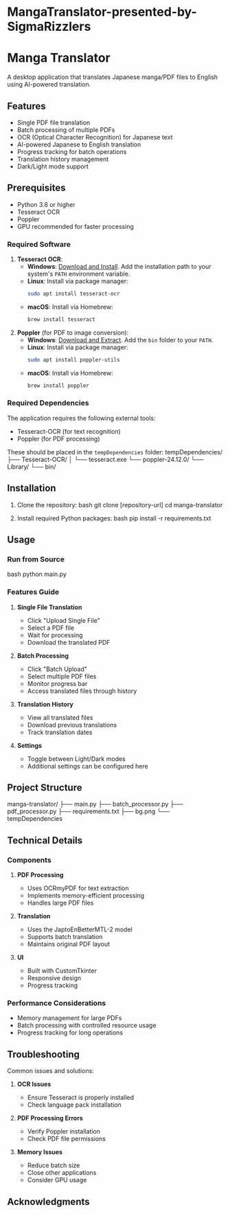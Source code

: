 # MangaTranslator-presented-by-SigmaRizzlers

# Manga Translator

A desktop application that translates Japanese manga/PDF files to English using AI-powered translation.

## Features

- Single PDF file translation
- Batch processing of multiple PDFs
- OCR (Optical Character Recognition) for Japanese text
- AI-powered Japanese to English translation
- Progress tracking for batch operations
- Translation history management
- Dark/Light mode support

## Prerequisites

- Python 3.8 or higher
- Tesseract OCR
- Poppler
- GPU recommended for faster processing

### Required Software

1. **Tesseract OCR**:
   - **Windows**: [Download and Install](https://github.com/UB-Mannheim/tesseract/wiki). Add the installation path to your system's `PATH` environment variable.
   - **Linux**: Install via package manager:
     ```bash
     sudo apt install tesseract-ocr
     ```
   - **macOS**: Install via Homebrew:
     ```bash
     brew install tesseract
     ```
2. **Poppler** (for PDF to image conversion):
   - **Windows**: [Download and Extract](https://github.com/oschwartz10612/poppler-windows/releases). Add the `bin` folder to your `PATH`.
   - **Linux**: Install via package manager:
     ```bash
     sudo apt install poppler-utils
     ```
   - **macOS**: Install via Homebrew:
     ```bash
     brew install poppler

### Required Dependencies

The application requires the following external tools:
- Tesseract-OCR (for text recognition)
- Poppler (for PDF processing)

These should be placed in the `tempDependencies` folder: 
tempDependencies/
├── Tesseract-OCR/
│ └── tesseract.exe
└── poppler-24.12.0/
└── Library/
└── bin/

## Installation

1. Clone the repository:
bash
git clone [repository-url]
cd manga-translator

2. Install required Python packages:
bash
pip install -r requirements.txt

## Usage

### Run from Source
bash
python main.py

### Features Guide

1. **Single File Translation**
   - Click "Upload Single File"
   - Select a PDF file
   - Wait for processing
   - Download the translated PDF

2. **Batch Processing**
   - Click "Batch Upload"
   - Select multiple PDF files
   - Monitor progress bar
   - Access translated files through history

3. **Translation History**
   - View all translated files
   - Download previous translations
   - Track translation dates

4. **Settings**
   - Toggle between Light/Dark modes
   - Additional settings can be configured here

## Project Structure
manga-translator/
├── main.py 
├── batch_processor.py
├── pdf_processor.py 
├── requirements.txt
├── bg.png
└── tempDependencies

## Technical Details

### Components

1. **PDF Processing**
   - Uses OCRmyPDF for text extraction
   - Implements memory-efficient processing
   - Handles large PDF files

2. **Translation**
   - Uses the JaptoEnBetterMTL-2 model
   - Supports batch translation
   - Maintains original PDF layout

3. **UI**
   - Built with CustomTkinter
   - Responsive design
   - Progress tracking

### Performance Considerations

- Memory management for large PDFs
- Batch processing with controlled resource usage
- Progress tracking for long operations

## Troubleshooting

Common issues and solutions:

1. **OCR Issues**
   - Ensure Tesseract is properly installed
   - Check language pack installation

2. **PDF Processing Errors**
   - Verify Poppler installation
   - Check PDF file permissions

3. **Memory Issues**
   - Reduce batch size
   - Close other applications
   - Consider GPU usage

## Acknowledgments

